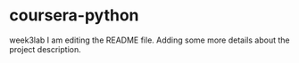 # coursera-python
week3lab
I am editing the README file. Adding some more details about the project description.
